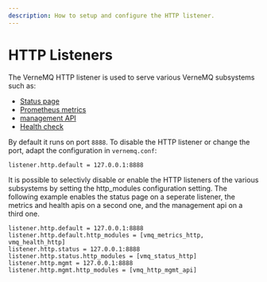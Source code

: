 ```yaml
---
description: How to setup and configure the HTTP listener.
---
```


# HTTP Listeners

The VerneMQ HTTP listener is used to serve various VerneMQ subsystems such as:

* [Status page](../monitoring/status.md)
* [Prometheus metrics](../monitoring/prometheus.md)
* [management API](../live-administration/http-administration.md)
* [Health check](../monitoring/health-check.md)

By default it runs on port `8888`. To disable the HTTP listener or change the port, adapt the configuration in `vernemq.conf`:

```text
listener.http.default = 127.0.0.1:8888
```
It is possible to selectivly disable or enable the HTTP listeners of the various subsystems by setting the http_modules configuration setting. The following example  enables the status page on a seperate listener, the metrics and health apis on a second one, and the management api on a third one.

```text
listener.http.default = 127.0.0.1:8888
listener.http.default.http_modules = [vmq_metrics_http, vmq_health_http]
listener.http.status = 127.0.0.1:8888
listener.http.status.http_modules = [vmq_status_http]
listener.http.mgmt = 127.0.0.1:8888
listener.http.mgmt.http_modules = [vmq_http_mgmt_api]
```



